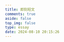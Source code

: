 ```yaml
---
title: 即刻短文
comments: true
aside: false
top_img: false
type: essay
date: 2024-08-10 20:15:26
---
```

